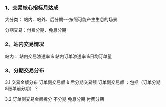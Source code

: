 
### 1、交易核心指标月达成

大分类：
站内、站外、后分期---按照可能产生生息的场景

分期交易：付费分期、免息分期


### 2、站内交易情况
站内：
站内交易渗透率 & 站内订单渗透率   &日均订单量


### 3、分期交易分布
3.1 交易金额分布
订单侧交易额  & 后分期交易额
订单侧交易额 ：包括（订单分期&账单前分期）？


3.2 订单侧交易金额拆分
不分期 免息分期  付费分期

